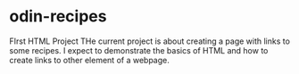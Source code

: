 # odin-recipes
FIrst  HTML Project
THe current project is about creating a page with links to some recipes.
I expect to demonstrate the basics of HTML and how to create links to other element of a webpage.